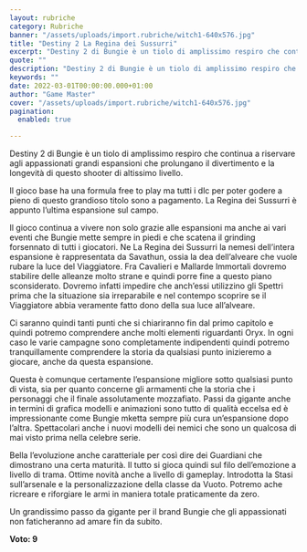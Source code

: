 ```yaml
---
layout: rubriche
category: Rubriche
banner: "/assets/uploads/import.rubriche/witch1-640x576.jpg"
title: "Destiny 2 La Regina dei Sussurri"
excerpt: "Destiny 2 di Bungie è un tiolo di amplissimo respiro che continua a riservare agli appassionati grandi espansioni che prolungano il divertimento e la longevità di questo shooter di altissimo livello. Il gioco base ha una formula free to play ma tutti i dlc per poter godere a pieno di questo grandioso titolo sono a [&hellip"
quote: ""
description: "Destiny 2 di Bungie è un tiolo di amplissimo respiro che continua a riservare agli appassionati grandi espansioni che prolungano il divertimento e la longevità di questo shooter di altissimo livello. Il gioco base ha una formula free to play ma tutti i dlc per poter godere a pieno di questo grandioso titolo sono a [&hellip"
keywords: ""
date: 2022-03-01T00:00:00.000+01:00
author: "Game Master"
cover: "/assets/uploads/import.rubriche/witch1-640x576.jpg"
pagination:
  enabled: true

---
```


Destiny 2 di Bungie è un tiolo di amplissimo respiro che continua a riservare agli appassionati grandi espansioni che prolungano il divertimento e la longevità di questo shooter di altissimo livello.

Il gioco base ha una formula free to play ma tutti i dlc per poter godere a pieno di questo grandioso titolo sono a pagamento. La Regina dei Sussurri è appunto l’ultima espansione sul campo.

Il gioco continua a vivere non solo grazie alle espansioni ma anche ai vari eventi che Bungie mette sempre in piedi e che scatena il grinding forsennato di tutti i giocatori. Ne La Regina dei Sussurri la nemesi dell’intera espansione è rappresentata da Savathun, ossia la dea dell’alveare che vuole rubare la luce del Viaggiatore. Fra Cavalieri e Mallarde Immortali dovremo stabilire delle alleanze molto strane e quindi porre fine a questo piano sconsiderato. Dovremo infatti impedire che anch’essi utilizzino gli Spettri prima che la situazione sia irreparabile e nel contempo scoprire se il Viaggiatore abbia veramente fatto dono della sua luce all’alveare.

Ci saranno quindi tanti punti che si chiariranno fin dal primo capitolo e quindi potremo comprendere anche molti elementi riguardanti Oryx. In ogni caso le varie campagne sono completamente indipendenti quindi potremo tranquillamente comprendere la storia da qualsiasi punto inizieremo a giocare, anche da questa espansione.

Questa è comunque certamente l’espansione migliore sotto qualsiasi punto di vista, sia per quanto concerne gli armamenti che la storia che i personaggi che il finale assolutamente mozzafiato. Passi da gigante anche in termini di grafica modelli e animazioni sono tutto di qualità eccelsa ed è impressionante come Bungie mketta sempre più cura un’espansione dopo l’altra. Spettacolari anche i nuovi modelli dei nemici che sono un qualcosa di mai visto prima nella celebre serie.

Bella l’evoluzione anche caratteriale per così dire dei Guardiani che dimostrano una certa maturità. Il tutto si gioca quindi sul filo dell’emozione a livello di trama. Ottime novità anche a livello di gameplay. Introdotta la Stasi sull’arsenale e la personalizzazione della classe da Vuoto. Potremo ache ricreare e riforgiare le armi in maniera totale praticamente da zero.

Un grandissimo passo da gigante per il brand Bungie che gli appassionati non faticheranno ad amare fin da subito.

**Voto: 9**